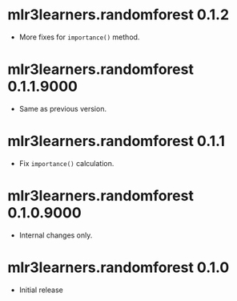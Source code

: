 # mlr3learners.randomforest 0.1.2

- More fixes for `importance()` method.


# mlr3learners.randomforest 0.1.1.9000

- Same as previous version.


# mlr3learners.randomforest 0.1.1

- Fix `importance()` calculation.


# mlr3learners.randomforest 0.1.0.9000

- Internal changes only.


# mlr3learners.randomforest 0.1.0

* Initial release
